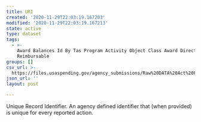 ```yaml
---
title: URI
created: '2020-11-29T22:03:19.167203'
modified: '2020-11-29T22:03:19.167213'
state: active
type: dataset
tags:
  - >-
    Award Balances Id By Tas Program Activity Object Class Award Direct
    Reimbursable
groups: []
csv_url: >-
  https://files.usaspending.gov/agency_submissions/Raw%20DATA%20Act%20Files/index.html
json_url: ''
layout: post

---
```

Unique Record Identifier. An agency defined identifier that (when provided) is unique for every reported action.

